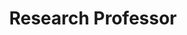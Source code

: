 ---
layout: person
name: "Zhaoxiang Zhang"
image: "/assets/people/zhaoxiangzhang.png"
title: "Research Professor"
category: "Adjunct Faculty"
biography: |
  <p>Zhaoxiang Zhang received his bachelor's degree from the Department of Electronic Science and Technology in the University of Science and Technology of China (USTC) in 2004. After that, he was a Ph.D. candidate under the supervision of Professor Tieniu Tan in the National Laboratory of Pattern Recognition, Institute of Automation, Chinese Academy of Sciences, where he received his Ph.D. degree in 2009. In October 2009, he joined the School of Computer Science and Engineering, Beihang University, as an Assistant Professor (2009-2011) and an Associate Professor (2012-2015). In July 2015, he returned to the Institute of Automation, Chinese Academy of Sciences. He is now a full Professor in the Center for Research on Intelligent Perception and Computing (CRIPAC) and the National Laboratory of Pattern Recognition (NLPR). He is also an Adjunct Professor in The Hong Kong Polytechnic University (PolyU).</p>
  <p>His research interests include Computer Vision, Pattern Recognition, and Machine Learning. Recently, he specifically focuses on deep learning models, biologically-inspired visual computing and human-like learning, and their applications on human analysis and scene understanding.</p>
  <p>He has published more than 200 papers in international journals and conferences, including reputable international journals such as IEEE T-PAMI, IJCV, JMLR, IEEE TIP, IEEE TNN, IEEE TCSVT, IEEE TIFS and top level international conferences like CVPR, ICCV, NIPS, ICLR, ECCV, AAAI, IJCAI and ACM MM.</p>
  <p>He is serving or has served as the Associated Editor of IEEE T-CSVT, Patten Recognition, Neurocomputing, and Frontiers of Computer Science. He has served as the Area Chairs of top level International conferences like CVPR, NIPS, ICML, AAAI, IJCAI and ACM MM. He is a Senior Member of IEEE, a Distinguished Member of CCF, and a Distinguished member of CAAI.</p>
  <p>He has been awarded with "The Chang Jiang Distinguished Professor", "The National Youth Talent Support Program" and "New Century Excellent Talents in University". His research has won the "Technical Inovation Award of the Chinese Association of Aritifical Intelligence".</p>
links:
  - link: "https://scholar.google.com/citations?user=qxWfV6cAAAAJ"
    icon: "scholar"
  - link: "zhaoxiang.zhang@ia.ac.cn"
    icon: "email"
  - link: "https://zhaoxiangzhang.net/"
    icon: "website"
---